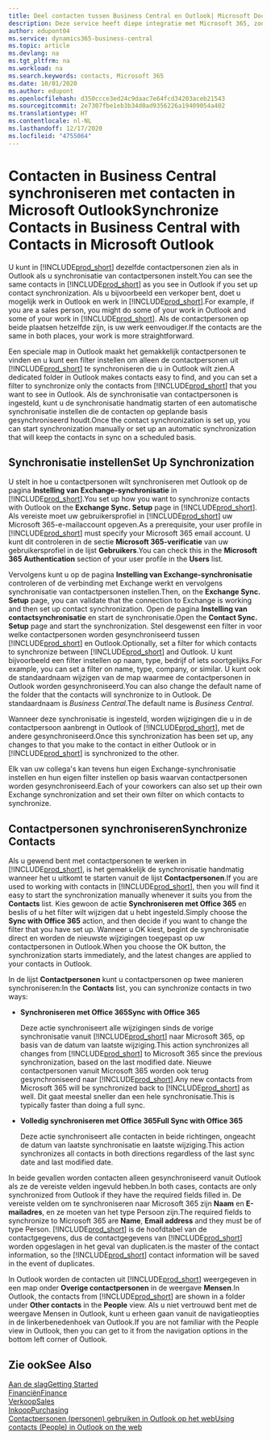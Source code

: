 ```yaml
---
title: Deel contacten tussen Business Central en Outlook| Microsoft Docs
description: Deze service heeft diepe integratie met Microsoft 365, zodat u contacten kunt delen tussen Outlook en Business Central.
author: edupont04
ms.service: dynamics365-business-central
ms.topic: article
ms.devlang: na
ms.tgt_pltfrm: na
ms.workload: na
ms.search.keywords: contacts, Microsoft 365
ms.date: 10/01/2020
ms.author: edupont
ms.openlocfilehash: d350ccce3ed24c9daac7e64fcd34203aceb21543
ms.sourcegitcommit: 2e7307fbe1eb3b34d0ad9356226a19409054a402
ms.translationtype: HT
ms.contentlocale: nl-NL
ms.lasthandoff: 12/17/2020
ms.locfileid: "4755064"
---
```

# <a name="synchronize-contacts-in-business-central-with-contacts-in-microsoft-outlook"></a><span data-ttu-id="2a0fb-103">Contacten in Business Central synchroniseren met contacten in Microsoft Outlook</span><span class="sxs-lookup"><span data-stu-id="2a0fb-103">Synchronize Contacts in Business Central with Contacts in Microsoft Outlook</span></span>
<span data-ttu-id="2a0fb-104">U kunt in [!INCLUDE[prod_short](includes/prod_short.md)] dezelfde contactpersonen zien als in Outlook als u synchronisatie van contactpersonen instelt.</span><span class="sxs-lookup"><span data-stu-id="2a0fb-104">You can see the same contacts in [!INCLUDE[prod_short](includes/prod_short.md)] as you see in Outlook if you set up contact synchronization.</span></span> <span data-ttu-id="2a0fb-105">Als u bijvoorbeeld een verkoper bent, doet u mogelijk werk in Outlook en werk in [!INCLUDE[prod_short](includes/prod_short.md)].</span><span class="sxs-lookup"><span data-stu-id="2a0fb-105">For example, if you are a sales person, you might do some of your work in Outlook and some of your work in [!INCLUDE[prod_short](includes/prod_short.md)].</span></span> <span data-ttu-id="2a0fb-106">Als de contactpersonen op beide plaatsen hetzelfde zijn, is uw werk eenvoudiger.</span><span class="sxs-lookup"><span data-stu-id="2a0fb-106">If the contacts are the same in both places, your work is more straightforward.</span></span>  

<span data-ttu-id="2a0fb-107">Een speciale map in Outlook maakt het gemakkelijk contactpersonen te vinden en u kunt een filter instellen om alleen de contactpersonen uit [!INCLUDE[prod_short](includes/prod_short.md)] te synchroniseren die u in Outlook wilt zien.</span><span class="sxs-lookup"><span data-stu-id="2a0fb-107">A dedicated folder in Outlook makes contacts easy to find, and you can set a filter to synchronize only the contacts from [!INCLUDE[prod_short](includes/prod_short.md)] that you want to see in Outlook.</span></span> <span data-ttu-id="2a0fb-108">Als de synchronisatie van contactpersonen is ingesteld, kunt u de synchronisatie handmatig starten of een automatische synchronisatie instellen die de contacten op geplande basis gesynchroniseerd houdt.</span><span class="sxs-lookup"><span data-stu-id="2a0fb-108">Once the contact synchronization is set up, you can start synchronization manually or set up an automatic synchronization that will keep the contacts in sync on a scheduled basis.</span></span>  

## <a name="set-up-synchronization"></a><span data-ttu-id="2a0fb-109">Synchronisatie instellen</span><span class="sxs-lookup"><span data-stu-id="2a0fb-109">Set Up Synchronization</span></span>
<span data-ttu-id="2a0fb-110">U stelt in hoe u contactpersonen wilt synchroniseren met Outlook op de pagina **Instelling van Exchange-synchronisatie** in [!INCLUDE[prod_short](includes/prod_short.md)].</span><span class="sxs-lookup"><span data-stu-id="2a0fb-110">You set up how you want to synchronize contacts with Outlook on the **Exchange Sync. Setup** page in [!INCLUDE[prod_short](includes/prod_short.md)].</span></span> <span data-ttu-id="2a0fb-111">Als vereiste moet uw gebruikersprofiel in [!INCLUDE[prod_short](includes/prod_short.md)] uw Microsoft 365-e-mailaccount opgeven.</span><span class="sxs-lookup"><span data-stu-id="2a0fb-111">As a prerequisite, your user profile in [!INCLUDE[prod_short](includes/prod_short.md)] must specify your Microsoft 365 email account.</span></span> <span data-ttu-id="2a0fb-112">U kunt dit controleren in de sectie **Microsoft 365-verificatie** van uw gebruikersprofiel in de lijst **Gebruikers**.</span><span class="sxs-lookup"><span data-stu-id="2a0fb-112">You can check this in the **Microsoft 365 Authentication** section of your user profile in the **Users** list.</span></span>  

<span data-ttu-id="2a0fb-113">Vervolgens kunt u op de pagina **Instelling van Exchange-synchronisatie** controleren of de verbinding met Exchange werkt en vervolgens synchronisatie van contactpersonen instellen.</span><span class="sxs-lookup"><span data-stu-id="2a0fb-113">Then, on the **Exchange Sync. Setup** page, you can validate that the connection to Exchange is working and then set up contact synchronization.</span></span> <span data-ttu-id="2a0fb-114">Open de pagina **Instelling van contactsynchronisatie** en start de synchronisatie.</span><span class="sxs-lookup"><span data-stu-id="2a0fb-114">Open the **Contact Sync. Setup** page and start the synchronization.</span></span> <span data-ttu-id="2a0fb-115">Stel desgewenst een filter in voor welke contactpersonen worden gesynchroniseerd tussen [!INCLUDE[prod_short](includes/prod_short.md)] en Outlook.</span><span class="sxs-lookup"><span data-stu-id="2a0fb-115">Optionally, set a filter for which contacts to synchronize between [!INCLUDE[prod_short](includes/prod_short.md)] and Outlook.</span></span> <span data-ttu-id="2a0fb-116">U kunt bijvoorbeeld een filter instellen op naam, type, bedrijf of iets soortgelijks.</span><span class="sxs-lookup"><span data-stu-id="2a0fb-116">For example, you can set a filter on name, type, company, or similar.</span></span> <span data-ttu-id="2a0fb-117">U kunt ook de standaardnaam wijzigen van de map waarmee de contactpersonen in Outlook worden gesynchroniseerd.</span><span class="sxs-lookup"><span data-stu-id="2a0fb-117">You can also change the default name of the folder that the contacts will synchronize to in Outlook.</span></span> <span data-ttu-id="2a0fb-118">De standaardnaam is *Business Central*.</span><span class="sxs-lookup"><span data-stu-id="2a0fb-118">The default name is *Business Central*.</span></span>  

<span data-ttu-id="2a0fb-119">Wanneer deze synchronisatie is ingesteld, worden wijzigingen die u in de contactpersoon aanbrengt in Outlook of [!INCLUDE[prod_short](includes/prod_short.md)], met de andere gesynchroniseerd.</span><span class="sxs-lookup"><span data-stu-id="2a0fb-119">Once this synchronization has been set up, any changes to that you make to the contact in either Outlook or in [!INCLUDE[prod_short](includes/prod_short.md)] is synchronized to the other.</span></span>  

<span data-ttu-id="2a0fb-120">Elk van uw collega's kan tevens hun eigen Exchange-synchronisatie instellen en hun eigen filter instellen op basis waarvan contactpersonen worden gesynchroniseerd.</span><span class="sxs-lookup"><span data-stu-id="2a0fb-120">Each of your coworkers can also set up their own Exchange synchronization and set their own filter on which contacts to synchronize.</span></span>  

## <a name="synchronize-contacts"></a><span data-ttu-id="2a0fb-121">Contactpersonen synchroniseren</span><span class="sxs-lookup"><span data-stu-id="2a0fb-121">Synchronize Contacts</span></span>
<span data-ttu-id="2a0fb-122">Als u gewend bent met contactpersonen te werken in [!INCLUDE[prod_short](includes/prod_short.md)], is het gemakkelijk de synchronisatie handmatig wanneer het u uitkomt te starten vanuit de lijst **Contactpersonen**.</span><span class="sxs-lookup"><span data-stu-id="2a0fb-122">If you are used to working with contacts in [!INCLUDE[prod_short](includes/prod_short.md)], then you will find it easy to start the synchronization manually whenever it suits you from the **Contacts** list.</span></span> <span data-ttu-id="2a0fb-123">Kies gewoon de actie **Synchroniseren met Office 365** en beslis of u het filter wilt wijzigen dat u hebt ingesteld.</span><span class="sxs-lookup"><span data-stu-id="2a0fb-123">Simply choose the **Sync with Office 365** action, and then decide if you want to change the filter that you have set up.</span></span> <span data-ttu-id="2a0fb-124">Wanneer u OK kiest, begint de synchronisatie direct en worden de nieuwste wijzigingen toegepast op uw contactpersonen in Outlook.</span><span class="sxs-lookup"><span data-stu-id="2a0fb-124">When you choose the OK button, the synchronization starts immediately, and the latest changes are applied to your contacts in Outlook.</span></span>  

<span data-ttu-id="2a0fb-125">In de lijst **Contactpersonen** kunt u contactpersonen op twee manieren synchroniseren:</span><span class="sxs-lookup"><span data-stu-id="2a0fb-125">In the **Contacts** list, you can synchronize contacts in two ways:</span></span>

* <span data-ttu-id="2a0fb-126">**Synchroniseren met Office 365**</span><span class="sxs-lookup"><span data-stu-id="2a0fb-126">**Sync with Office 365**</span></span>

  <span data-ttu-id="2a0fb-127">Deze actie synchroniseert alle wijzigingen sinds de vorige synchronisatie vanuit [!INCLUDE[prod_short](includes/prod_short.md)] naar Microsoft 365, op basis van de datum van laatste wijziging.</span><span class="sxs-lookup"><span data-stu-id="2a0fb-127">This action synchronizes all changes from [!INCLUDE[prod_short](includes/prod_short.md)] to Microsoft 365 since the previous synchronization, based on the last modified date.</span></span> <span data-ttu-id="2a0fb-128">Nieuwe contactpersonen vanuit Microsoft 365 worden ook terug gesynchroniseerd naar [!INCLUDE[prod_short](includes/prod_short.md)].</span><span class="sxs-lookup"><span data-stu-id="2a0fb-128">Any new contacts from Microsoft 365 will be synchronized back to [!INCLUDE[prod_short](includes/prod_short.md)] as well.</span></span> <span data-ttu-id="2a0fb-129">Dit gaat meestal sneller dan een hele synchronisatie.</span><span class="sxs-lookup"><span data-stu-id="2a0fb-129">This is typically faster than doing a full sync.</span></span>  

* <span data-ttu-id="2a0fb-130">**Volledig synchroniseren met Office 365**</span><span class="sxs-lookup"><span data-stu-id="2a0fb-130">**Full Sync with Office 365**</span></span>

  <span data-ttu-id="2a0fb-131">Deze actie synchroniseert alle contacten in beide richtingen, ongeacht de datum van laatste synchronisatie en laatste wijziging.</span><span class="sxs-lookup"><span data-stu-id="2a0fb-131">This action synchronizes all contacts in both directions regardless of the last sync date and last modified date.</span></span>  

<span data-ttu-id="2a0fb-132">In beide gevallen worden contacten alleen gesynchroniseerd vanuit Outlook als ze de vereiste velden ingevuld hebben.</span><span class="sxs-lookup"><span data-stu-id="2a0fb-132">In both cases, contacts are only synchronized from Outlook if they have the required fields filled in.</span></span> <span data-ttu-id="2a0fb-133">De vereiste velden om te synchroniseren naar Microsoft 365 zijn **Naam** en **E-mailadres**, en ze moeten van het type Persoon zijn.</span><span class="sxs-lookup"><span data-stu-id="2a0fb-133">The required fields to synchronize to Microsoft 365 are **Name**, **Email address** and they must be of type Person.</span></span> [!INCLUDE[prod_short](includes/prod_short.md)] <span data-ttu-id="2a0fb-134">is de hoofdtabel van de contactgegevens, dus de contactgegevens van [!INCLUDE[prod_short](includes/prod_short.md)] worden opgeslagen in het geval van duplicaten.</span><span class="sxs-lookup"><span data-stu-id="2a0fb-134">is the master of the contact information, so the [!INCLUDE[prod_short](includes/prod_short.md)] contact information will be saved in the event of duplicates.</span></span>  

<span data-ttu-id="2a0fb-135">In Outlook worden de contacten uit [!INCLUDE[prod_short](includes/prod_short.md)] weergegeven in een map onder **Overige contactpersonen** in de weergave **Mensen**.</span><span class="sxs-lookup"><span data-stu-id="2a0fb-135">In Outlook, the contacts from [!INCLUDE[prod_short](includes/prod_short.md)] are shown in a folder under **Other contacts** in the **People**  view.</span></span> <span data-ttu-id="2a0fb-136">Als u niet vertrouwd bent met de weergave Mensen in Outlook, kunt u erheen gaan vanuit de navigatieopties in de linkerbenedenhoek van Outlook.</span><span class="sxs-lookup"><span data-stu-id="2a0fb-136">If you are not familiar with the People view in Outlook, then you can get to it from the navigation options in the bottom left corner of Outlook.</span></span>  

## <a name="see-also"></a><span data-ttu-id="2a0fb-137">Zie ook</span><span class="sxs-lookup"><span data-stu-id="2a0fb-137">See Also</span></span>
[<span data-ttu-id="2a0fb-138">Aan de slag</span><span class="sxs-lookup"><span data-stu-id="2a0fb-138">Getting Started</span></span>](product-get-started.md)  
[<span data-ttu-id="2a0fb-139">Financiën</span><span class="sxs-lookup"><span data-stu-id="2a0fb-139">Finance</span></span>](finance.md)  
[<span data-ttu-id="2a0fb-140">Verkoop</span><span class="sxs-lookup"><span data-stu-id="2a0fb-140">Sales</span></span>](sales-manage-sales.md)  
[<span data-ttu-id="2a0fb-141">Inkoop</span><span class="sxs-lookup"><span data-stu-id="2a0fb-141">Purchasing</span></span>](purchasing-manage-purchasing.md)  
[<span data-ttu-id="2a0fb-142">Contactpersonen (personen) gebruiken in Outlook op het web</span><span class="sxs-lookup"><span data-stu-id="2a0fb-142">Using contacts (People) in Outlook on the web</span></span>](https://support.office.com/article/Using-contacts-People-in-Outlook-on-the-web-1e3438c7-26b2-420c-87de-3cea9d31b5cb?appver=OWB150)  
